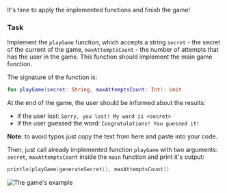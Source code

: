 It's time to apply the implemented functions and finish the game!

### Task

Implement the `playGame` function,
which accepts a string `secret` - the secret of the current of the game,
`maxAttemptsCount` - the number of attempts that has the user in the game.
This function should implement the main game function.

<div class="hint" title="Click me to see the new signature of the playGame function">

The signature of the function is:
```kotlin
fun playGame(secret: String, maxAttemptsCount: Int): Unit
```
</div>

At the end of the game, the user should be informed about the results:
- if the user lost: `Sorry, you lost! My word is <secret>`
- if the user guessed the word: `Congratulations! You guessed it!`

**Note**: to avoid typos just copy the text from here and paste into your code.

Then, just call already implemented function `playGame` with two arguments: `secret`, `maxAttemptsCount` inside the `main` function and print it's output:
```kotlin
println(playGame(generateSecret(), maxAttemptsCount))
```

<div class="hint" title="Click me to see the game's example">

![The game's example](../../utils/src/main/resources/images/part1/hangman/game.gif "The game's example")

</div>